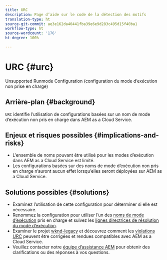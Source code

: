 ```yaml
---
title: URC
description: Page d’aide sur le code de la détection des motifs
translation-type: ht
source-git-commit: ae3e162da40441fba39e6e9d283c495d15f40ba1
workflow-type: ht
source-wordcount: '176'
ht-degree: 100%

---
```



# URC {#urc}

Unsupported Runmode Configuration (configuration du mode d’exécution non prise en charge)

## Arrière-plan {#background}

`URC` identifie l’utilisation de configurations basées sur un nom de mode d’exécution non pris en charge dans AEM as a Cloud Service.

## Enjeux et risques possibles {#implications-and-risks}

* L’ensemble de noms pouvant être utilisé pour les modes d’exécution dans AEM as a Cloud Service est limité.
* Les configurations basées sur des noms de mode d’exécution non pris en charge n’auront aucun effet lorsqu’elles seront déployées sur AEM as a Cloud Service.

## Solutions possibles {#solutions}

* Examinez l’utilisation de cette configuration pour déterminer si elle est nécessaire.
* Renommez la configuration pour utiliser l’un des [noms de mode d’exécution](https://experienceleague.adobe.com/docs/experience-manager-cloud-service/release-notes/aem-cloud-changes.html?lang=fr#custom-runmodes) pris en charge et suivez les [lignes directrices de résolution du mode d’exécution](https://experienceleague.adobe.com/docs/experience-manager-cloud-service/implementing/deploying/configuring-osgi.html?lang=fr#runmode-resolution).
* Examiner le projet [wknd-legacy](https://github.com/adobe/aem-guides-wknd-legacy/tree/code/urc) et découvrez comment les [violations URC](https://github.com/adobe/aem-guides-wknd-legacy/compare/main...code/urc) peuvent être corrigées et rendues compatibles avec AEM as a Cloud Service.
* Veuillez contacter notre [équipe d’assistance AEM](https://helpx.adobe.com/fr/enterprise/using/support-for-experience-cloud.html) pour obtenir des clarifications ou des réponses à vos questions.
